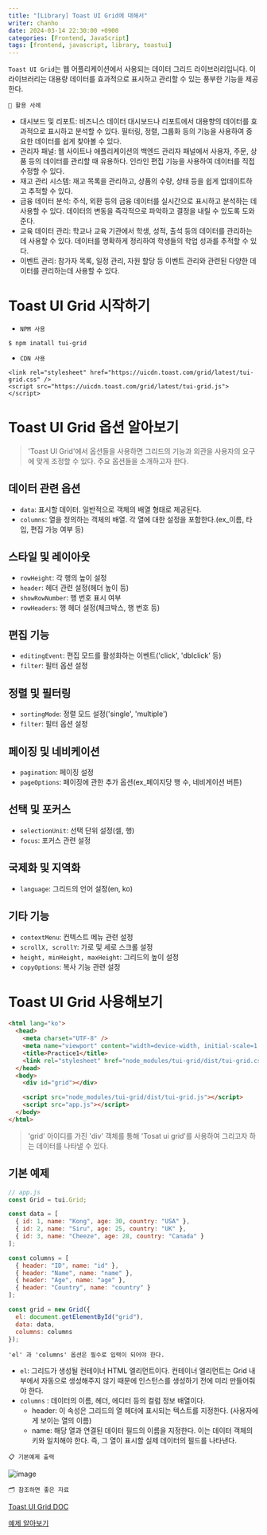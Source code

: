 ```yaml
---
title: "[Library] Toast UI Grid에 대해서"
writer: chanho
date: 2024-03-14 22:30:00 +0900
categories: [Frontend, JavaScript]
tags: [frontend, javascript, library, toastui]
---
```


`Toast UI Grid`는 웹 어플리케이션에서 사용되는 데이터 그리드 라이브러리입니다. 이 라이브러리는 대용량 데이터를 효과적으로 표시하고 관리할 수 있는 풍부한 기능을 제공한다.

`🚶 활용 사례`

- 대시보드 및 리포트: 비즈니스 데이터 대시보드나 리포트에서 대용향의 데이터를 효과적으로 표시하고 분석할 수 있다. 필터링, 정렬, 그룹화 등의 기능을 사용하여 중요한 데이터를 쉽게 찾아볼 수 있다.
- 관리자 패널: 웹 사이트나 애플리케이션의 백엔드 관리자 패널에서 사용자, 주문, 상품 등의 데이터를 관리할 때 유용하다. 인라인 편집 기능을 사용하여 데이터를 직접 수정할 수 있다.
- 재고 관리 시스템: 재고 목록을 관리하고, 상품의 수량, 상태 등을 쉽게 업데이트하고 추적할 수 있다.
- 금융 데이터 분석: 주식, 외환 등의 금융 데이터를 실시간으로 표시하고 분석하는 데 사용할 수 있다. 데이터의 변동을 즉각적으로 파악하고 결정을 내릴 수 있도록 도와준다.
- 교육 데이터 관리: 학교나 교육 기관에서 학생, 성적, 출석 등의 데이터를 관리하는 데 사용할 수 있다. 데이터를 명확하게 정리하여 학생들의 학업 성과를 추적할 수 있다.
- 이벤트 관리: 참가자 목록, 일정 관리, 자원 할당 등 이벤트 관리와 관련된 다양한 데이터를 관리하는데 사용할 수 있다.

# Toast UI Grid 시작하기

- `NPM 사용`

```
$ npm inatall tui-grid
```

- `CDN 사용`

```
<link rel="stylesheet" href="https://uicdn.toast.com/grid/latest/tui-grid.css" />
<script src="https://uicdn.toast.com/grid/latest/tui-grid.js"></script>
```

# Toast UI Grid 옵션 알아보기

> 'Toast UI Grid'에서 옵션들을 사용하면 그리드의 기능과 외관을 사용자의 요구에 맞게 조정할 수 있다. 주요 옵션들을 소개하고자 한다.

## 데이터 관련 옵션

- `data`: 표시할 데이터. 일반적으로 객체의 배열 형태로 제공된다.
- `columns`: 열을 정의하는 객체의 배열. 각 열에 대한 설정을 포함한다.(ex\_이름, 타입, 편집 가능 여부 등)

## 스타일 및 레이아웃

- `rowHeight`: 각 행의 높이 설정
- `header`: 헤더 관련 설정(헤더 높이 등)
- `showRowNumber`: 행 번호 표시 여부
- `rowHeaders`: 행 헤더 설정(체크박스, 행 번호 등)

## 편집 기능

- `editingEvent`: 편집 모드를 활성화하는 이벤트('click', 'dblclick' 등)
- `filter`: 필터 옵션 설정

## 정렬 및 필터링

- `sortingMode`: 정렬 모드 설정('single', 'multiple')
- `filter`: 필터 옵션 설정

## 페이징 및 네비케이션

- `pagination`: 페이징 설정
- `pageOptions`: 페이징에 관한 추가 옵션(ex\_페이지당 행 수, 네비게이션 버튼)

## 선택 및 포커스

- `selectionUnit`: 선택 단위 설정(셀, 행)
- `focus`: 포커스 관련 설정

## 국제화 및 지역화

- `language`: 그리드의 언어 설정(en, ko)

## 기타 기능

- `contextMenu`: 컨텍스트 메뉴 관련 설정
- `scrollX, scrollY`: 가로 및 세로 스크롤 설정
- `height, minHeight, maxHeight`: 그리드의 높이 설정
- `copyOptions`: 복사 기능 관련 설정

# Toast UI Grid 사용해보기

```html
<html lang="ko">
  <head>
    <meta charset="UTF-8" />
    <meta name="viewport" content="width=device-width, initial-scale=1.0" />
    <title>Practice1</title>
    <link rel="stylesheet" href="node_modules/tui-grid/dist/tui-grid.css" />
  </head>
  <body>
    <div id="grid"></div>

    <script src="node_modules/tui-grid/dist/tui-grid.js"></script>
    <script src="app.js"></script>
  </body>
</html>
```

> 'grid' 아이디를 가진 'div' 객체를 통해 'Tosat ui grid'를 사용하여 그리고자 하는 데이터를 나타낼 수 있다.

## 기본 예제

```javascript
// app.js
const Grid = tui.Grid;

const data = [
  { id: 1, name: "Kong", age: 30, country: "USA" },
  { id: 2, name: "Siru", age: 25, country: "UK" },
  { id: 3, name: "Cheeze", age: 28, country: "Canada" }
];

const columns = [
  { header: "ID", name: "id" },
  { header: "Name", name: "name" },
  { header: "Age", name: "age" },
  { header: "Country", name: "country" }
];

const grid = new Grid({
  el: document.getElementById("grid"),
  data: data,
  columns: columns
});
```

`'el' 과 'columns' 옵션은 필수로 입력이 되어야 한다.`

- `el`: 그리드가 생성될 컨테이너 HTML 엘리먼트이다. 컨테이너 엘리먼트는 Grid 내부에서 자동으로 생성해주지 않기 때문에 인스턴스를 생성하기 전에 미리 만들어줘야 한다.
- `columns` : 데이터의 이름, 헤더, 에디터 등의 컬럼 정보 배열이다.
  - header: 이 속성은 그리드의 열 헤더에 표시되는 텍스트를 지정한다. (사용자에게 보이는 열의 이름)
  - name: 해당 열과 연결된 데이터 필드의 이름을 지정한다. 이는 데이터 객체의 키와 일치해야 한다. 즉, 그 열이 표시할 실제 데이터의 필드를 나타낸다.

`📋 기본예제 출력`

![image](https://github.com/chanhocode/chanhocode.github.io/assets/105937460/02991c87-24b6-40c6-beab-3c4d8c4ac37e)

`🗂️ 참조하면 좋은 자료`

[Toast UI Grid DOC](https://github.com/nhn/tui.grid/tree/master/packages/toast-ui.grid/docs/ko)

[예제 알아보기](https://nhn.github.io/tui.grid/latest/tutorial-example01-basic)

